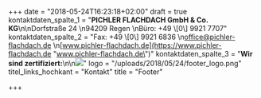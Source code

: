 +++
date = "2018-05-24T16:23:18+02:00"
draft = true
kontaktdaten_spalte_1 = "**PICHLER FLACHDACH GmbH & Co. KG**\n\nDorfstraße 24  \n94209 Regen  \nBüro: +49 \\[0\\] 9921 7707"
kontaktdaten_spalte_2 = "Fax: +49 \\[0\\] 9921 6836  \n[office@pichler-flachdach.de]()  \n[www.pichler-flachdach.de](https://www.pichler-flachdach.de \"www.pichler-flachdach.de\")"
kontaktdaten_spalte_3 = "**Wir sind zertifiziert:**\n\n![](/uploads/2018/05/24/sarnafil.png)"
logo = "/uploads/2018/05/24/footer_logo.png"
titel_links_hochkant = "Kontakt"
title = "Footer"

+++

